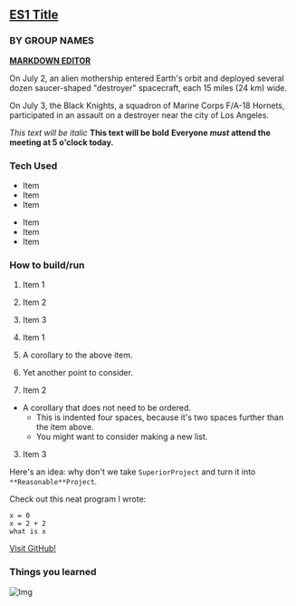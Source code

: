## [ES1 Title](https://github.com/CMU-EM2/expanded-theater-F15/tree/master/dmoore1/ES1)
### BY GROUP NAMES

**[MARKDOWN EDITOR](http://dillinger.io/)**


On July 2, an alien mothership entered Earth's orbit and deployed several dozen saucer-shaped "destroyer" spacecraft, each 15 miles (24 km) wide.

On July 3, the Black Knights, a squadron of Marine Corps F/A-18 Hornets, participated in an assault on a destroyer near the city of Los Angeles.

*This text will be italic*
**This text will be bold**
**Everyone _must_ attend the meeting at 5 o'clock today.**

### Tech Used

* Item
* Item
* Item

- Item
- Item
- Item

### How to build/run

1. Item 1
2. Item 2
3. Item 3

1. Item 1
  1. A corollary to the above item.
  2. Yet another point to consider.
2. Item 2
  * A corollary that does not need to be ordered.
    * This is indented four spaces, because it's two spaces further than the item above.
    * You might want to consider making a new list.
3. Item 3


Here's an idea: why don't we take `SuperiorProject` and turn it into `**Reasonable**Project`.

Check out this neat program I wrote:

```
x = 0
x = 2 + 2
what is x
```

[Visit GitHub!](https://www.github.com)

### Things you learned

![Img](http://makeitdoathing.com/files/gimgs/1_478049_993516508035_82240271_o_v2.jpg)
